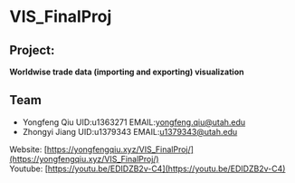 # VIS_FinalProj


## Project: 
**Worldwise trade data (importing and exporting) visualization**

## Team
- Yongfeng Qiu UID:u1363271 EMAIL:yongfeng.qiu@utah.edu
- Zhongyi Jiang UID:u1379343 EMAIL:u1379343@utah.edu

Website: [https://yongfengqiu.xyz/VIS_FinalProj/](https://yongfengqiu.xyz/VIS_FinalProj/)   
Youtube: [https://youtu.be/EDIDZB2v-C4](https://youtu.be/EDIDZB2v-C4)
